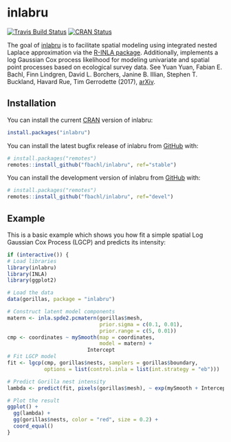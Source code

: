 
<!-- README.md is generated from README.Rmd. Please edit that file -->

# inlabru

<!-- badges: start -->

[![Travis Build
Status](https://travis-ci.org/fbachl/inlabru.svg?branch=devel)](https://travis-ci.org/fbachl/inlabru)
[![CRAN
Status](http://www.r-pkg.org/badges/version/inlabru)](https://cran.r-project.org/package=inlabru)
<!--
[![R build status](https://github.com/fbachl/inlabru/workflows/R-CMD-check/badge.svg)](https://github.com/fbachl/inlabru/actions)
[![R code coverage status](https://github.com/fbachl/inlabru/workflows/test-coverage/badge.svg)](https://github.com/fbachl/inlabru/actions)
--> <!-- badges: end -->

The goal of [inlabru](http://inlabru.org) is to facilitate spatial
modeling using integrated nested Laplace approximation via the [R-INLA
package](http://www.r-inla.org). Additionally, implements a log Gaussian
Cox process likelihood for modeling univariate and spatial point
processes based on ecological survey data. See Yuan Yuan, Fabian E.
Bachl, Finn Lindgren, David L. Borchers, Janine B. Illian, Stephen T.
Buckland, Havard Rue, Tim Gerrodette (2017),
[arXiv](https://arxiv.org/abs/1604.06013).

## Installation

You can install the current [CRAN](https://CRAN.R-project.org) version
of inlabru:

``` r
install.packages("inlabru")
```

You can install the latest bugfix release of inlabru from
[GitHub](https://github.com/) with:

``` r
# install.packages("remotes")
remotes::install_github("fbachl/inlabru", ref="stable")
```

You can install the development version of inlabru from
[GitHub](https://github.com/) with:

``` r
# install.packages("remotes")
remotes::install_github("fbachl/inlabru", ref="devel")
```

## Example

This is a basic example which shows you how fit a simple spatial Log
Gaussian Cox Process (LGCP) and predicts its intensity:

``` r
if (interactive()) {
# Load libraries
library(inlabru)
library(INLA)
library(ggplot2)

# Load the data
data(gorillas, package = "inlabru")

# Construct latent model components
matern <- inla.spde2.pcmatern(gorillas$mesh, 
                              prior.sigma = c(0.1, 0.01), 
                              prior.range = c(5, 0.01))
cmp <- coordinates ~ mySmooth(map = coordinates,
                              model = matern) +
                          Intercept
# Fit LGCP model
fit <- lgcp(cmp, gorillas$nests, samplers = gorillas$boundary,
            options = list(control.inla = list(int.strategy = "eb")))

# Predict Gorilla nest intensity
lambda <- predict(fit, pixels(gorillas$mesh), ~ exp(mySmooth + Intercept))

# Plot the result
ggplot() + 
  gg(lambda) +
  gg(gorillas$nests, color = "red", size = 0.2) +
  coord_equal()
}
```
